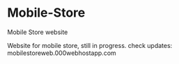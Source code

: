 # Mobile-Store
Mobile Store website

Website for mobile store, still in progress.
check updates: mobilestoreweb.000webhostapp.com
